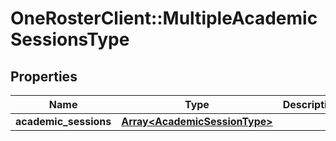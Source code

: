 # OneRosterClient::MultipleAcademicSessionsType

## Properties
Name | Type | Description | Notes
------------ | ------------- | ------------- | -------------
**academic_sessions** | [**Array&lt;AcademicSessionType&gt;**](AcademicSessionType.md) |  | [optional] 

